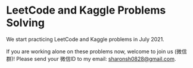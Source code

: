 # LeetCode and Kaggle Problems Solving

We start practicing LeetCode and Kaggle problems in July 2021.

If you are working alone on these problems now, welcome to join us (微信群)! Please send your 微信ID to my email: sharonsh0828@gmail.com. 
